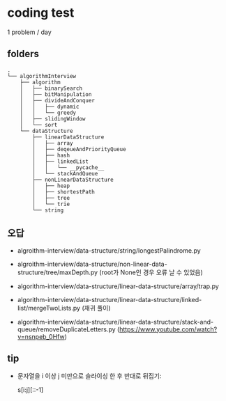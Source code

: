 # coding test

1 problem / day

## folders

```
.
└── algorithmInterview
    ├── algorithm
    │   ├── binarySearch
    │   ├── bitManipulation
    │   ├── divideAndConquer
    │   │   ├── dynamic
    │   │   └── greedy
    │   ├── slidingWindow
    │   └── sort
    └── dataStructure
        ├── linearDataStructure
        │   ├── array
        │   ├── deqeueAndPriorityQueue
        │   ├── hash
        │   ├── linkedList
        │   │   └── __pycache__
        │   └── stackAndQueue
        ├── nonLinearDataStructure
        │   ├── heap
        │   ├── shortestPath
        │   ├── tree
        │   └── trie
        └── string
```

## 오답

- algroithm-interview/data-structure/string/longestPalindrome.py

- algroithm-interview/data-structure/non-linear-data-structure/tree/maxDepth.py (root가 None인 경우 오류 날 수 있었음)

- algorithm-interview/data-structure/linear-data-structure/array/trap.py

- algorithm-interview/data-structure/linear-data-structure/linked-list/mergeTwoLists.py (재귀 풀이)

- algorithm-interview/data-structure/linear-data-structure/stack-and-queue/removeDuplicateLetters.py (https://www.youtube.com/watch?v=nsnpeb_0Hfw)

## tip

- 문자열을 i 이상 j 미만으로 슬라이싱 한 후 반대로 뒤집기:

  s[i:j][::-1]
